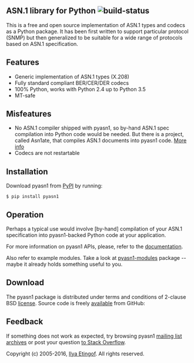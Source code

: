 

ASN.1 library for Python ![build-status](https://travis-ci.org/etingof/pyasn1.svg?branch=master)
------------------------

This is a free and open source implementation of ASN.1 types and codecs as a Python
package. It has been first written to support particular protocol (SNMP)
but then generalized to be suitable for a wide range of protocols
based on ASN.1 specification.

Features
--------

* Generic implementation of ASN.1 types (X.208)
* Fully standard compliant BER/CER/DER codecs
* 100% Python, works with Python 2.4 up to Python 3.5
* MT-safe

Misfeatures
-----------

* No ASN.1 compiler shipped with pyasn1, so by-hand ASN.1 spec compilation 
  into Python code would be needed. But there is a project, called Asn1ate,
  that compiles ASN.1 documents into pyasn1 code. 
  [More info](https://github.com/kimgr/asn1ate)
* Codecs are not restartable

Installation
------------

Download pyasn1 from [PyPI](https://pypi.python.org/pypi/pyasn1) by running:

    $ pip install pyasn1

Operation
---------

Perhaps a typical use would involve [by-hand] compilation of your ASN.1
specification into pyasn1-backed Python code at your application.

For more information on pyasn1 APIs, please, refer to the [documentation](http://pyasn1.sourceforge.net).

Also refer to example modules. Take a look at [pyasn1-modules](https://pypi.python.org/pypi/pyasn1)
package -- maybe it already holds something useful to you.

Download
--------

The pyasn1 package is distributed under terms and conditions of 2-clause
BSD [license](http://pyasn1.sourceforge.net/license.html). Source code is freely
[available](https://github.com/etingof/pyasn1) from GitHub:

Feedback
--------

If something does not work as expected, try browsing pyasn1
[mailing list archives](https://sourceforge.net/p/pyasn1/mailman/pyasn1-users/) or post
your question [to Stack Overflow](http://stackoverflow.com/questions/ask).

Copyright (c) 2005-2016, [Ilya Etingof](http://ilya@glas.net). All rights reserved.
